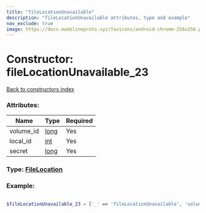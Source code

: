 ```yaml
---
title: "fileLocationUnavailable"
description: "fileLocationUnavailable attributes, type and example"
nav_exclude: true
image: https://docs.madelineproto.xyz/favicons/android-chrome-256x256.png
---
```

# Constructor: fileLocationUnavailable\_23  
[Back to constructors index](/API_docs/constructors/index.html)



### Attributes:

| Name     |    Type       | Required |
|----------|---------------|----------|
|volume\_id|[long](/API_docs/types/long.html) | Yes|
|local\_id|[int](/API_docs/types/int.html) | Yes|
|secret|[long](/API_docs/types/long.html) | Yes|



### Type: [FileLocation](/API_docs/types/FileLocation.html)


### Example:

```php

$fileLocationUnavailable_23 = ['_' => 'fileLocationUnavailable', 'volume_id' => long, 'local_id' => int, 'secret' => long];
```  
